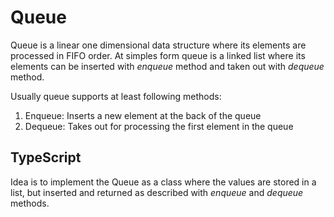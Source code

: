 # Queue

Queue is a linear one dimensional data structure where its elements are processed in FIFO order. At simples form queue is a linked list where its elements can be inserted with _enqueue_ method and taken out with _dequeue_ method.

Usually queue supports at least following methods:

1. Enqueue: Inserts a new element at the back of the queue
2. Dequeue: Takes out for processing the first element in the queue

## TypeScript

Idea is to implement the Queue as a class where the values are stored in a list, but inserted and returned as described with _enqueue_ and _dequeue_ methods.
